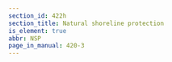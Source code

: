 ```yaml
---
section_id: 422h
section_title: Natural shoreline protection
is_element: true
abbr: NSP
page_in_manual: 420-3
---
```

